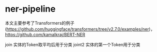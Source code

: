 # ner-pipeline

本文主要参考了Transformers的例子(https://github.com/huggingface/transformers/tree/v2.7.0/examples/ner)，
https://github.com/kamalkraj/BERT-NER


join 实体的Token取平均后用于分类
joint2 实体的第一个Token用于分类